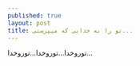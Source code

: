 ```yaml
---
published: true
layout: post
title: تو را به خدایی که میپرستی...
---
```


توروخدا...توروخدا...توروخدا...
